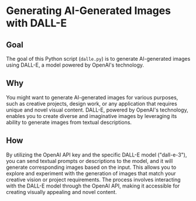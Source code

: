 # Generating AI-Generated Images with DALL-E

## Goal
The goal of this Python script (`dalle.py`) is to generate AI-generated images using DALL-E, a model powered by OpenAI's technology.

## Why
You might want to generate AI-generated images for various purposes, such as creative projects, design work, or any application that requires unique and novel visual content. DALL-E, powered by OpenAI's technology, enables you to create diverse and imaginative images by leveraging its ability to generate images from textual descriptions.

## How
By utilizing the OpenAI API key and the specific DALL-E model ("dall-e-3"), you can send textual prompts or descriptions to the model, and it will generate corresponding images based on the input. This allows you to explore and experiment with the generation of images that match your creative vision or project requirements. The process involves interacting with the DALL-E model through the OpenAI API, making it accessible for creating visually appealing and novel content.
